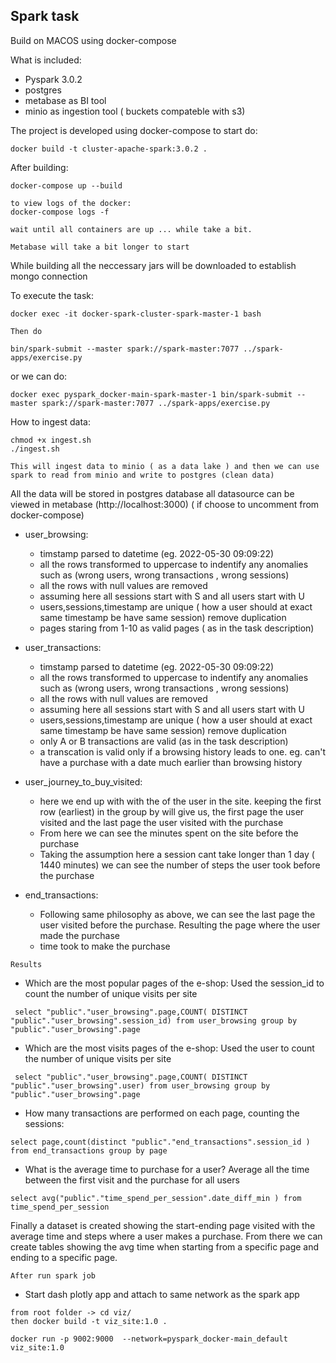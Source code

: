 ## Spark task

Build on MACOS using docker-compose 

What is included:
- Pyspark 3.0.2
- postgres
- metabase as BI tool
- minio as ingestion tool ( buckets compateble with s3)

The project is developed using docker-compose
to start do:
```
docker build -t cluster-apache-spark:3.0.2 .
```
After building:
```
docker-compose up --build

to view logs of the docker: 
docker-compose logs -f  

wait until all containers are up ... while take a bit. 

Metabase will take a bit longer to start
```


While building all the neccessary jars will be downloaded to establish mongo connection

To execute the task:
```
docker exec -it docker-spark-cluster-spark-master-1 bash

Then do

bin/spark-submit --master spark://spark-master:7077 ../spark-apps/exercise.py

```

or we can do:
```
docker exec pyspark_docker-main-spark-master-1 bin/spark-submit --master spark://spark-master:7077 ../spark-apps/exercise.py
```

How to ingest data:
```
chmod +x ingest.sh
./ingest.sh

This will ingest data to minio ( as a data lake ) and then we can use spark to read from minio and write to postgres (clean data)
```

All the data will be stored in postgres database 
all datasource can be viewed in metabase (http://localhost:3000) ( if choose to uncomment from docker-compose)

- user_browsing: 
    - timstamp parsed to datetime (eg. 2022-05-30 09:09:22)
    - all the rows transformed to uppercase to indentify any anomalies such as (wrong users, wrong transactions , wrong sessions)
    - all the rows with null values are removed
    - assuming here all sessions start with S and all users start with U
    - users,sessions,timestamp are unique ( how a user should at exact same timestamp be have same session) remove duplication
    - pages staring from 1-10 as valid pages ( as in the task description)

- user_transactions: 
    - timstamp parsed to datetime (eg. 2022-05-30 09:09:22)
    - all the rows transformed to uppercase to indentify any anomalies such as (wrong users, wrong transactions , wrong sessions)
    - all the rows with null values are removed
    - assuming here all sessions start with S and all users start with U
    - users,sessions,timestamp are unique ( how a user should at exact same timestamp be have same session) remove duplication
    - only A or B transactions are valid (as in the task description)
    - a transcation is valid only if a browsing history leads to one. eg. can't have a purchase with a date much earlier than browsing history

- user_journey_to_buy_visited:
    - here we end up with with the of the user in the site. keeping the first row (earliest) in the group by will give us,
      the first page the user visited and the last page the user visited with the purchase
    - From here we can see the minutes spent on the site before the purchase 
    - Taking the assumption here a session cant take longer than 1 day ( 1440 minutes) we can see the number of steps the user took before the purchase

- end_transactions:
    - Following same philosophy as above, we can see the last page the user visited before the purchase. Resulting the page where the user made the purchase
    - time took to make the purchase


`Results`
- Which are the most popular pages of the e-shop: 
Used the session_id to count the number of unique visits per site
```
 select "public"."user_browsing".page,COUNT( DISTINCT "public"."user_browsing".session_id) from user_browsing group by "public"."user_browsing".page
```

- Which are the most visits pages of the e-shop: 
Used the user to count the number of unique visits per site
```
 select "public"."user_browsing".page,COUNT( DISTINCT "public"."user_browsing".user) from user_browsing group by "public"."user_browsing".page
```

- How many transactions are performed on each page, counting the sessions:
```
select page,count(distinct "public"."end_transactions".session_id ) from end_transactions group by page
```

- What is the average time to purchase for a user? Average all the time between the first visit and the purchase for all users
```
select avg("public"."time_spend_per_session".date_diff_min ) from time_spend_per_session
```

Finally a dataset is created showing the start-ending page visited with the average time and steps where a user makes a purchase. 
From there we can create tables showing the avg time when starting from a specific page and ending to a specific page.


`After run spark job`
- Start dash plotly app and attach to same network as the spark app
```
from root folder -> cd viz/
then docker build -t viz_site:1.0 .  
```

```
docker run -p 9002:9000  --network=pyspark_docker-main_default viz_site:1.0  
```
